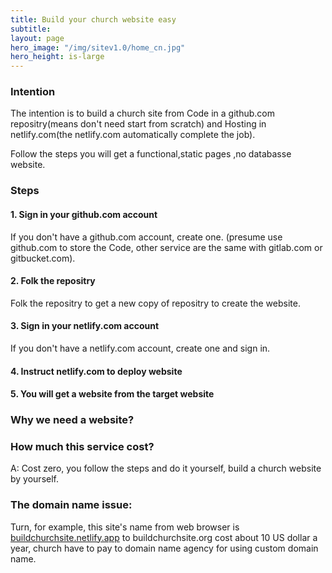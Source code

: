 ```yaml
---
title: Build your church website easy
subtitle: 
layout: page
hero_image: "/img/sitev1.0/home_cn.jpg"
hero_height: is-large
---
```


### Intention

The intention is to build a church site from Code in a github.com repositry(means don't need start from scratch) and Hosting in netlify.com(the netlify.com automatically complete the job). 

Follow the steps you will get a functional,static pages ,no databasse website.

### Steps

#### 1. Sign in your github.com account

If you don't have a github.com account, create one. (presume use github.com to store the Code, other service are the same with gitlab.com or gitbucket.com).

#### 2. Folk the repositry

Folk the repositry to get a new copy of repositry to create the website.

#### 3. Sign in your netlify.com account

If you don't have a netlify.com account, create one and sign in.

#### 4. Instruct netlify.com to deploy website

#### 5. You will get a website from the target website

### Why we need a website?

### How much this service cost?

A: Cost zero, you follow the steps and do it yourself, build a church website by yourself.

### The domain name issue:

Turn, for example, this site's name from web browser is [buildchurchsite.netlify.app](buildchurchsite.netlify.app) to buildchurchsite.org cost about 10 US dollar a year, church have to pay to domain name agency for using custom domain name.
